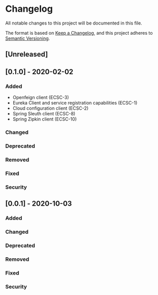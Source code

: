 # Changelog
All notable changes to this project will be documented in this file.

The format is based on [Keep a Changelog](https://keepachangelog.com/en/1.0.0/),
and this project adheres to [Semantic Versioning](https://semver.org/spec/v2.0.0.html).

## [Unreleased]

## [0.1.0] - 2020-02-02
### Added
* Openfeign client (ECSC-3)
* Eureka Client and service registration capabilities (ECSC-1)
* Cloud configuration client (ECSC-2)
* Spring Sleuth client (ECSC-8)
* Spring Zipkin client (ECSC-10)

### Changed
### Deprecated
### Removed
### Fixed
### Security

## [0.0.1] - 2020-10-03
### Added
### Changed
### Deprecated
### Removed
### Fixed
### Security
